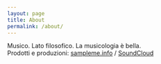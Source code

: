 ```yaml
---
layout: page
title: About
permalink: /about/
---
```


Musico. Lato filosofico. La musicologia è bella.  
Prodotti e produzioni: [sampleme.info](https://sampleme.info/) / [SoundCloud](https://soundcloud.com/sampleme)  
  
[tamburo]: /tamburo.jpg  

